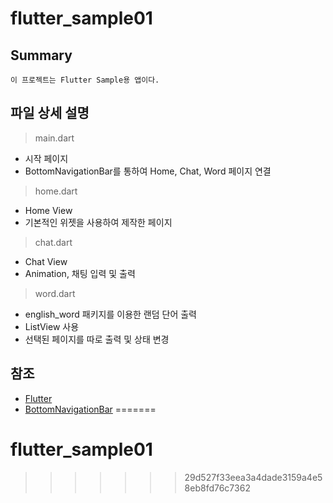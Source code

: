 # flutter_sample01

## Summary
```
이 프로젝트는 Flutter Sample용 앱이다.
```

## 파일 상세 설명 
> main.dart
  - 시작 페이지
  - BottomNavigationBar를 통하여 Home, Chat, Word 페이지 연결 
> home.dart
  - Home View
  - 기본적인 위젯을 사용하여 제작한 페이지 
> chat.dart
  - Chat View 
  - Animation, 채팅 입력 및 출력 
> word.dart
  - english_word 패키지를 이용한 랜덤 단어 출력
  - ListView 사용 
  - 선택된 페이지를 따로 출력 및 상태 변경

## 참조
* [Flutter](https://flutter.dev/docs/development/ui/layout/tutorial)
* [BottomNavigationBar](https://medium.com/flutteropen/flutter-widgets-11-bottomnavigationbar-3531d625fa0c)
=======
# flutter_sample01
>>>>>>> 29d527f33eea3a4dade3159a4e58eb8fd76c7362
